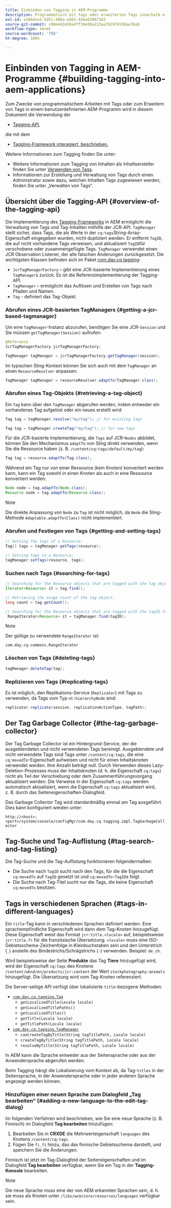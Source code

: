 ```yaml
---
title: Einbinden von Tagging in AEM-Programme
description: Programmatisch mit Tags oder erweiterten Tags innerhalb eines benutzerdefinierten AEM-Programms arbeiten
exl-id: a106dce1-5d51-406a-a563-4dea83987343
source-git-commit: c08e442e58a4ff36e89a213aa7b297b538ae3bab
workflow-type: tm+mt
source-wordcount: '758'
ht-degree: 100%

---
```


# Einbinden von Tagging in AEM-Programme {#building-tagging-into-aem-applications}

Zum Zwecke von programmatischem Arbeiten mit Tags oder zum Erweitern von Tags in einem benutzerdefinierten AEM-Programm wird in diesem Dokument die Verwendung der

* [Tagging-API](https://www.adobe.io/experience-manager/reference-materials/cloud-service/javadoc/com/day/cq/tagging/package-summary.html),

die mit dem

* [Tagging-Framework interagiert, beschrieben.](tagging-framework.md)

Weitere Informationen zum Tagging finden Sie unter:

* Weitere Informationen zum Tagging von Inhalten als Inhaltsersteller finden Sie unter [Verwenden von Tags](/help/sites-cloud/authoring/features/tags.md).
* Informationen zur Erstellung und Verwaltung von Tags durch einen Administrator sowie dazu, welchen Inhalten Tags zugewiesen werden, finden Sie unter „Verwalten von Tags“.

## Übersicht über die Tagging-API {#overview-of-the-tagging-api}

Die Implementierung des [Tagging-Frameworks](tagging-framework.md) in AEM ermöglicht die Verwaltung von Tags und Tag-Inhalten mithilfe der JCR-API. `TagManager` stellt sicher, dass Tags, die als Werte in der `cq:tags`String-Array-Eigenschaft eingegeben wurden, nicht dupliziert werden. Er entfernt `TagID`, die auf nicht vorhandene Tags verweisen, und aktualisiert `TagID`für verschobene oder zusammengefügte Tags. `TagManager` verwendet einen JCR Observation Listener, der alle falschen Änderungen zurückgesetzt. Die wichtigsten Klassen befinden sich im Paket [com.day.cq.tagging](https://www.adobe.io/experience-manager/reference-materials/cloud-service/javadoc/com/day/cq/tagging/package-summary.html):

* `JcrTagManagerFactory` – gibt eine JCR-basierte Implementierung eines `TagManager`s zurück. Es ist die Referenzimplementierung der Tagging-API.
* `TagManager` – ermöglicht das Auflösen und Erstellen von Tags nach Pfaden und Namen.
* `Tag` - definiert das Tag-Objekt.

### Abrufen eines JCR-basierten TagManagers {#getting-a-jcr-based-tagmanager}

Um eine `TagManager`-Instanz abzurufen, benötigen Sie eine JCR-`Session` und Sie müssen `getTagManager(Session)` aufrufen:

```java
@Reference
JcrTagManagerFactory jcrTagManagerFactory;

TagManager tagManager = jcrTagManagerFactory.getTagManager(session);
```

Im typischen Sling-Kontext können Sie sich auch mit dem `TagManager` an einen `ResourceResolver` anpassen:

```java
TagManager tagManager = resourceResolver.adaptTo(TagManager.class);
```

### Abrufen eines Tag-Objekts {#retrieving-a-tag-object}

Ein `Tag` kann über den `TagManager` abgerufen werden, indem entweder ein vorhandenes Tag aufgelöst oder ein neues erstellt wird:

```java
Tag tag = tagManager.resolve("my/tag"); // for existing tags

Tag tag = tagManager.createTag("my/tag"); // for new tags
```

Für die JCR-basierte Implementierung, die `Tags` auf JCR-`Nodes` abbildet, können Sie den Mechanismus `adaptTo` von Sling direkt verwenden, wenn Sie die Ressource haben (z. B. `/content/cq:tags/default/my/tag`):

```java
Tag tag = resource.adaptTo(Tag.class);
```

Während ein Tag nur *von* einer Ressource (kein Knoten) konvertiert werden kann, kann ein Tag sowohl *in* einen Knoten als auch in eine Ressource konvertiert werden:

```java
Node node = tag.adaptTo(Node.class);
Resource node = tag.adaptTo(Resource.class);
```

>[!NOTE]
>
>Die direkte Anpassung von `Node` zu `Tag` ist nicht möglich, da `Node` die Sling-Methode `Adaptable.adaptTo(Class)` nicht implementiert.

### Abrufen und Festlegen von Tags {#getting-and-setting-tags}

```java
// Getting the tags of a Resource:
Tag[] tags = tagManager.getTags(resource);

// Setting tags to a Resource:
tagManager.setTags(resource, tags);
```

### Suchen nach Tags {#searching-for-tags}

```java
// Searching for the Resource objects that are tagged with the tag object:
Iterator<Resource> it = tag.find();

// Retrieving the usage count of the tag object:
long count = tag.getCount();

// Searching for the Resource objects that are tagged with the tagID String:
 RangeIterator<Resource> it = tagManager.find(tagID);
```

>[!NOTE]
>
>Der gültige zu verwendete `RangeIterator` ist:
>
>`com.day.cq.commons.RangeIterator`

### Löschen von Tags {#deleting-tags}

```java
tagManager.deleteTag(tag);
```

### Replizieren von Tags {#replicating-tags}

Es ist möglich, den Replikations-Service (`Replicator`) mit Tags zu verwenden, da Tags vom Typ `nt:hierarchyNode` sind:

```java
replicator.replicate(session, replicationActionType, tagPath);
```

## Der Tag Garbage Collector {#the-tag-garbage-collector}

Der Tag Garbage Collector ist ein Hintergrund-Service, der die ausgeblendeten und nicht verwendeten Tags bereinigt. Ausgeblendete und nicht verwendete Tags sind Tags unter `/content/cq:tags`, die eine `cq:movedTo`-Eigenschaft aufweisen und nicht für einen Inhaltsknoten verwendet werden. Ihre Anzahl beträgt null. Durch Verwenden dieses Lazy-Deletion-Prozesses muss der Inhaltsknoten (d. h. die Eigenschaft `cq:tags`) nicht als Teil der Verschiebung oder dem Zusammenführungsvorgang aktualisiert werden. Die Verweise in der Eigenschaft `cq:tags` werden automatisch aktualisiert, wenn die Eigenschaft `cq:tags` aktualisiert wird, z. B. durch das Seiteneigenschaften-Dialogfeld.

Das Garbage Collector Tag wird standardmäßig einmal am Tag ausgeführt. Dies kann konfiguriert werden unter:

`http://<host>:<port>/system/console/configMgr/com.day.cq.tagging.impl.TagGarbageCollector`

## Tag-Suche und Tag-Auflistung {#tag-search-and-tag-listing}

Die Tag-Suche und die Tag-Auflistung funktionieren folgendermaßen:

* Die Suche nach `TagID` sucht nach den Tags, für die die Eigenschaft `cq:movedTo` auf `TagID` gesetzt ist und `cq:movedTo`-`TagID`s folgt.
* Die Suche nach Tag-Titel sucht nur die Tags, die keine Eigenschaft `cq:movedTo` besitzen.

## Tags in verschiedenen Sprachen {#tags-in-different-languages}

Ein `title`-Tag kann in verschiedenen Sprachen definiert werden. Eine sprachempfindliche Eigenschaft wird dann dem Tag-Knoten hinzugefügt. Diese Eigenschaft weist das Format `jcr:title.<locale>` auf, beispielsweise `jcr:title.fr` für die französische Übersetzung. `<locale>` muss eine ISO-Gebietsschema-Zeichenfolge in Kleinbuchstaben sein und den Unterstrich (`_`) anstelle des Bindestrichs/Schrägstrichs (`-`) verwenden. Beispiel: `de_ch`.

Wird beispielsweise der Seite **Produkte** das Tag **Tiere** hinzugefügt wird, wird der Eigenschaft `cq:tags` des Knotens `/content/wknd/en/products/jcr:content` der Wert `stockphotography:animals` hinzugefügt. Die Übersetzung wird vom Tag-Knoten referenziert.

Die Server-seitige API verfügt über lokalisierte `title`-bezogene Methoden:

* [`com.day.cq.tagging.Tag`](https://www.adobe.io/experience-manager/reference-materials/cloud-service/javadoc/com/day/cq/tagging/Tag.html)
   * `getLocalizedTitle(Locale locale)`
   * `getLocalizedTitlePaths()`
   * `getLocalizedTitles()`
   * `getTitle(Locale locale)`
   * `getTitlePath(Locale locale)`
* [`com.day.cq.tagging.TagManager`](https://www.adobe.io/experience-manager/reference-materials/cloud-service/javadoc/com/day/cq/tagging/TagManager.html)
   * `canCreateTagByTitle(String tagTitlePath, Locale locale)`
   * `createTagByTitle(String tagTitlePath, Locale locale)`
   * `resolveByTitle(String tagTitlePath, Locale locale)`

In AEM kann die Sprache entweder aus der Seitensprache oder aus der Anwendersprache abgerufen werden.

Beim Tagging hängt die Lokalisierung vom Kontext ab, da Tag-`titles` in der Seitensprache, in der Anwendersprache oder in jeder anderen Sprache angezeigt werden können.

### Hinzufügen einer neuen Sprache zum Dialogfeld „Tag bearbeiten“ {#adding-a-new-language-to-the-edit-tag-dialog}

Im folgenden Verfahren wird beschrieben, wie Sie eine neue Sprache (z. B. Finnisch) im Dialogfeld **Tag bearbeiten** hinzufügen:

1. Bearbeiten Sie in **CRXDE** die Mehrwerteigenschaft `languages` des Knotens `/content/cq:tags`.
1. Fügen Sie `fi_fi` hinzu, das das finnische Gebietsschema darstellt, und speichern Sie die Änderungen.

Finnisch ist jetzt im Tag-Dialogfeld der Seiteneigenschaften und im Dialogfeld **Tag bearbeiten** verfügbar, wenn Sie ein Tag in der **Tagging-Konsole** bearbeiten.

>[!NOTE]
>
>Die neue Sprache muss eine der von AEM erkannten Sprachen sein, d. h. sie muss als Knoten unter `/libs/wcm/core/resources/languages` verfügbar sein.
